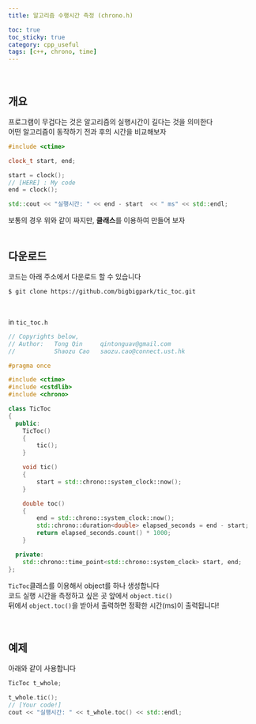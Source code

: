 ```yaml
---
title: 알고리즘 수행시간 측정 (chrono.h)

toc: true
toc_sticky: true
category: cpp_useful
tags: [c++, chrono, time]
---
```


<br/>

## 개요
프로그램이 무겁다는 것은 알고리즘의 실행시간이 길다는 것을 의미한다 <br/>
어떤 알고리즘이 동작하기 전과 후의 시간을 비교해보자 <br/>

~~~c++
#include <ctime>

clock_t start, end;

start = clock();
// [HERE] : My code
end = clock();

std::cout << "실행시간: " << end - start  << " ms" << std::endl;
~~~

보통의 경우 위와 같이 짜지만, **클래스**를 이용하여 만들어 보자 <br/>
<br/>

## 다운로드
코드는 아래 주소에서 다운로드 할 수 있습니다 <br/>
~~~bash
$ git clone https://github.com/bigbigpark/tic_toc.git
~~~
<br/>

in `tic_toc.h` 
~~~c++
// Copyrights below,
// Author:   Tong Qin     qintonguav@gmail.com
//           Shaozu Cao   saozu.cao@connect.ust.hk

#pragma once

#include <ctime>
#include <cstdlib>
#include <chrono>

class TicToc
{
  public:
    TicToc()
    {
        tic();
    }

    void tic()
    {
        start = std::chrono::system_clock::now();
    }

    double toc()
    {
        end = std::chrono::system_clock::now();
        std::chrono::duration<double> elapsed_seconds = end - start;
        return elapsed_seconds.count() * 1000;
    }

  private:
    std::chrono::time_point<std::chrono::system_clock> start, end;
};
~~~

`TicToc`클래스를 이용해서 object를 하나 생성합니다 <br/>
코드 실행 시간을 측정하고 싶은 곳 앞에서 `object.tic()` <br/>
뒤에서 `object.toc()`을 받아서 출력하면 정확한 시간(ms)이 출력됩니다! <br/>

<br/>

## 예제
아래와 같이 사용합니다

~~~c++
TicToc t_whole;

t_whole.tic();
// [Your code!]
cout << "실행시간: " << t_whole.toc() << std::endl;

~~~